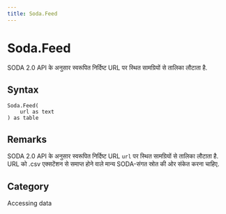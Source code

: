 ```yaml
---
title: Soda.Feed
---
```


# Soda.Feed


SODA 2.0 API के अनुसार स्वरूपित निर्दिष्ट URL पर स्थित सामग्रियों से तालिका लौटाता है.


## Syntax

```powerquery
Soda.Feed(
    url as text
) as table
```


## Remarks

SODA 2.0 API के अनुसार स्वरूपित निर्दिष्ट URL <code>url</code> पर स्थित सामग्रियों से तालिका लौटाता है. URL को .csv एक्सटेंशन से समाप्त होने वाले मान्य SODA-संगत स्रोत की ओर संकेत करना चाहिए.



## Category
Accessing data
